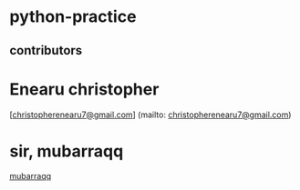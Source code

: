 # python-practice
## contributors
# Enearu christopher
[christopherenearu7@gmail.com] (mailto: christopherenearu7@gmail.com)
# sir, mubarraqq
[mubarraqq](https://github.com/mubarraqqq)
